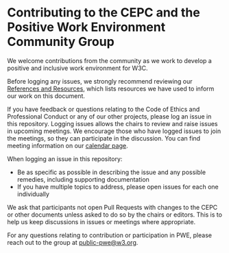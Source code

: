 # Contributing to the CEPC and the Positive Work Environment Community Group

We welcome contributions from the community as we work to develop a positive and inclusive work environment for W3C. 

Before logging any issues, we strongly recommend reviewing our [References and Resources](https://github.com/w3c/PWETF/blob/main/ReferencesAndResources.md), which lists resources we have used to inform our work on this document. 

If you have feedback or questions relating to the Code of Ethics and Professional Conduct or any of our other projects, please log an issue in this repository. Logging issues allows the chairs to review and raise issues in upcoming meetings. We encourage those who have logged issues to join the meetings, so they can participate in the discussion. You can find meeting information on our [calendar page](https://www.w3.org/groups/cg/pwe/calendar).

When logging an issue in this repository: 
* Be as specific as possible in describing the issue and any possible remedies, including supporting documentation 
* If you have multiple topics to address, please open issues for each one individually

We ask that participants not open Pull Requests with changes to the CEPC or other documents unless asked to do so by the chairs or editors. This is to help us keep discussions in issues or meetings where appropriate.

For any questions relating to contribution or participation in PWE, please reach out to the group at [public-pwe@w3.org](mailto:public-pwe@w3.org).